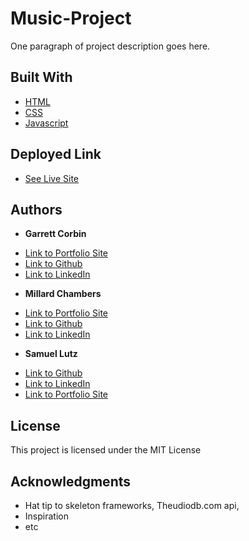 # Music-Project


One paragraph of project description goes here.


## Built With

* [HTML](https://developer.mozilla.org/en-US/docs/Web/HTML)
* [CSS](https://developer.mozilla.org/en-US/docs/Web/CSS)
* [Javascript](https://developer.mozilla.org/en-US/docs/Web/JavaScript)

## Deployed Link

* [See Live Site](https://samuellutz.github.io/Music-Project/)


## Authors

* **Garrett Corbin** 
- [Link to Portfolio Site](https://antieatingactivist.github.io/portfolio/)
- [Link to Github](https://github.com/antieatingactivist)
- [Link to LinkedIn](https://www.linkedin.com/in/garrett-corbin-7a7777227/)

* **Millard Chambers** 
- [Link to Portfolio Site](https://mchambersiv.github.io/html-portfolio-1/)
- [Link to Github](https://github.com/MChambersIV)
- [Link to LinkedIn](www.linkedin.com/in/millard-chambers-985448228)

* **Samuel Lutz** 
- [Link to Github](https://github.com/samuellutz)
- [Link to LinkedIn](https://www.linkedin.com/in/samuel-lutz-77138020b/)
- [Link to Portfolio Site](https://www.linkedin.com/in/samuel-lutz-77138020b/)


## License

This project is licensed under the MIT License 

## Acknowledgments

* Hat tip to skeleton frameworks, Theudiodb.com api,
* Inspiration
* etc
